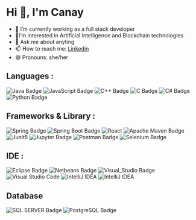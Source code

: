 # Hi 👋, I'm Canay

<!--**canaytsr/canaytsr** is a ✨ _special_ ✨ repository because its `README.md` (this file) appears on your GitHub profile.

<!--Here are some ideas to get you started:-->

- 🔭 I’m currently working as a full stack developer
- 🌱I’m interested in Artificial Intelligence and Blockchain technologies
- 💬 Ask me about anyting
- 📫 How to reach me: [Linkedin](http://linkedin.com/in/canay-tasar)
- 😄 Pronouns: she/her

<!--[![Linedin Badge]( https://img.shields.io/badge/LinkedIn-0077B5?style=for-the-badge&logo=linkedin&logoColor=white)](link) -->


## Languages :
![Java Badge](https://img.shields.io/badge/Java-ED8B00?style=for-the-badge&logo=java&logoColor=white)
![JavaScript Badge](https://img.shields.io/badge/JavaScript-F7DF1E?style=for-the-badge&logo=javascript&logoColor=black)
![C++ Badge](https://img.shields.io/badge/C%2B%2B-00599C?style=for-the-badge&logo=c%2B%2B&logoColor=white)
![C Badge](https://img.shields.io/badge/C-00599C?style=for-the-badge&logo=c&logoColor=white)
![C# Badge](https://img.shields.io/badge/C%23-239120?style=for-the-badge&logo=c-sharp&logoColor=white)
![Python Badge](https://img.shields.io/badge/Python-FFD43B?style=for-the-badge&logo=python&logoColor=blue)

## Frameworks & Library :
![Spring Badge](https://img.shields.io/badge/Spring-6DB33F?style=for-the-badge&logo=spring&logoColor=white)
![Spring Boot Badge](https://img.shields.io/badge/Spring_Boot-F2F4F9?style=for-the-badge&logo=spring-boot)
![React](https://img.shields.io/badge/react-%2320232a.svg?style=for-the-badge&logo=react&logoColor=%2361DAFB)
![Apache Maven Badge](https://img.shields.io/badge/apache_maven-C71A36?style=for-the-badge&logo=apachemaven&logoColor=white)
![Junit5](https://img.shields.io/badge/Junit5-25A162?style=for-the-badge&logo=junit5&logoColor=white)
![Jupyter Badge](https://img.shields.io/badge/Jupyter-F37626.svg?&style=for-the-badge&logo=Jupyter&logoColor=white)
![Postman Badge](https://img.shields.io/badge/Postman-FF6C37?style=for-the-badge&logo=Postman&logoColor=white)
![Selenium Badge](https://img.shields.io/badge/Selenium-43B02A?style=for-the-badge&logo=Selenium&logoColor=white)

## IDE :
![Eclipse Badge](https://img.shields.io/badge/Eclipse-2C2255?style=for-the-badge&logo=eclipse&logoColor=white)
![Netbeans Badge](https://img.shields.io/badge/apache%20netbeans-1B6AC6?style=for-the-badge&logo=apache%20netbeans%20IDE&logoColor=white)
![Visual_Studio Badge](https://img.shields.io/badge/Visual_Studio-5C2D91?style=for-the-badge&logo=visual%20studio&logoColor=white)
![Visual Studio Code](https://img.shields.io/badge/Visual_Studio_Code-0078D4?style=for-the-badge&logo=visual%20studio%20code&logoColor=white)
![IntelliJ IDEA](https://img.shields.io/badge/IntelliJ_IDEA-000000.svg?style=for-the-badge&logo=intellij-idea&logoColor=white)
![IntelliJ IDEA](https://img.shields.io/badge/Android_Studio-3DDC84?style=for-the-badge&logo=android-studio&logoColor=white)


## Database
![SQL SERVER Badge](https://img.shields.io/badge/Microsoft%20SQL%20Server-CC2927?style=for-the-badge&logo=microsoft%20sql%20server&logoColor=white)
![PostgreSQL Badge](https://img.shields.io/badge/PostgreSQL-316192?style=for-the-badge&logo=postgresql&logoColor=white)

